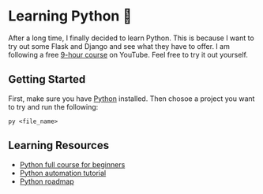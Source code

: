 # Learning Python 🐍

After a long time, I finally decided to learn Python. This is because I want to try out some Flask and Django and see what they have to offer. I am following a free [9-hour course](https://www.youtube.com/watch?v=qwAFL1597eM) on YouTube. Feel free to try it out yourself.

 ## Getting Started

 First, make sure you have [Python](https://www.python.org/downloads/) installed. Then chosoe a project you want to try and run the following:

 ```
 py <file_name>
 ```

## Learning Resources

- [Python full course for beginners](https://www.youtube.com/watch?v=H2EJuAcrZYU)
- [Python automation tutorial](https://www.youtube.com/watch?v=s8XjEuplx_U)
- [Python roadmap](https://roadmap.sh/python)
